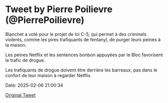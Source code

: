 # Tweet by Pierre Poilievre (@PierrePoilievre)

Blanchet a voté pour le projet de loi C-5, qui permet à des criminels violents, comme les pires trafiquants de fentanyl, de purger leurs peines à la maison.

Les peines Netflix et les sentences bonbon appuyées par le Bloc favorisent le trafic de drogue. 

Les trafiquants de drogue doivent être derrière les barreaux, pas dans le confort de leur maison à regarder Netflix.

Date: 2025-02-06 21:00:34

[Original Tweet](https://x.com/PierrePoilievre/status/1887607340524052559)
